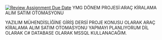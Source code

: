 [![Review Assignment Due Date](https://classroom.github.com/assets/deadline-readme-button-24ddc0f5d75046c5622901739e7c5dd533143b0c8e959d652212380cedb1ea36.svg)](https://classroom.github.com/a/QA5O9x4M)
YMG DÖNEM PROJESİ:ARAÇ KİRALAMA ALIM SATIM OTOMASYONU




YAZILIM MÜHENDİSLİĞİNE GİRİŞ DERSİ PROJE KONUSU OLARAK ARAÇ KİRALAMA ALIM SATIM OTOMASYONU YAPMAYI PLANLIYORUM DİL OLARAK C# DATABASE OLARAK MSSQL KULLANACAĞIM.
